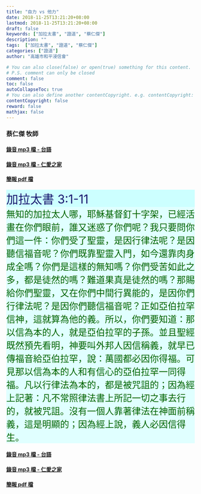 ```yaml
---
title: "自力 vs 他力"
date: 2018-11-25T13:21:20+08:00
lastmod: 2018-11-25T13:21:20+08:00
draft: false
keywords: ["加拉太書", "證道", "蔡仁傑"]
description: ""
tags:  ["加拉太書", "證道", "蔡仁傑"]
categories: ["證道"]
author: "高雄市和平浸信會"

# You can also close(false) or open(true) something for this content.
# P.S. comment can only be closed
comment: false
toc: false
autoCollapseToc: true
# You can also define another contentCopyright. e.g. contentCopyright: "This is another copyright."
contentCopyright: false
reward: false
mathjax: false
---
```


### 蔡仁傑 牧師

#### [錄音 mp3 檔 - 台語](/mp3-s/s20181125t.mp3 "自力 vs 他力 - 台語")

#### [錄音 mp3 檔 - 仁愛之家](/mp3-s/s20181125k.mp3 "自力 vs 他力 - 仁愛之家")

#### [簡報 pdf 檔](/pdf-s/s20181111.pdf "自力 vs 他力")

<div
style="background-color:#CCFFFF"><font size="6", color="#191970">
加拉太書 3:1-11
</font>
</div>

<div
style="background-color:#E0FFFF"><font size="5", color="#006400">
無知的加拉太人哪，耶穌基督釘十字架，已經活畫在你們眼前，誰又迷惑了你們呢？我只要問你們這一件：你們受了聖靈，是因行律法呢？是因聽信福音呢？你們既靠聖靈入門，如今還靠肉身成全嗎？你們是這樣的無知嗎？你們受苦如此之多，都是徒然的嗎？難道果真是徒然的嗎？那賜給你們聖靈，又在你們中間行異能的，是因你們行律法呢？是因你們聽信福音呢？正如亞伯拉罕信神，這就算為他的義。所以，你們要知道：那以信為本的人，就是亞伯拉罕的子孫。並且聖經既然預先看明，神要叫外邦人因信稱義，就早已傳福音給亞伯拉罕，說：萬國都必因你得福。可見那以信為本的人和有信心的亞伯拉罕一同得福。凡以行律法為本的，都是被咒詛的；因為經上記著：凡不常照律法書上所記一切之事去行的，就被咒詛。沒有一個人靠著律法在神面前稱義，這是明顯的；因為經上說，義人必因信得生。
</font>
</div>

#### [錄音 mp3 檔 - 台語](/mp3-s/s20181125t.mp3 "自力 vs 他力 - 台語")

#### [錄音 mp3 檔 - 仁愛之家](/mp3-s/s20181125k.mp3 "自力 vs 他力 - 仁愛之家")

#### [簡報 pdf 檔](/pdf-s/s20181111.pdf "自力 vs 他力")